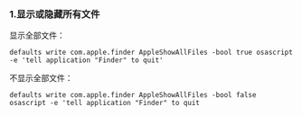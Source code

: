 ### 1.显示或隐藏所有文件

显示全部文件：

`defaults write com.apple.finder AppleShowAllFiles -bool true osascript -e 'tell application "Finder" to quit'`

不显示全部文件：

`defaults write com.apple.finder AppleShowAllFiles -bool false osascript -e 'tell application "Finder" to quit`

